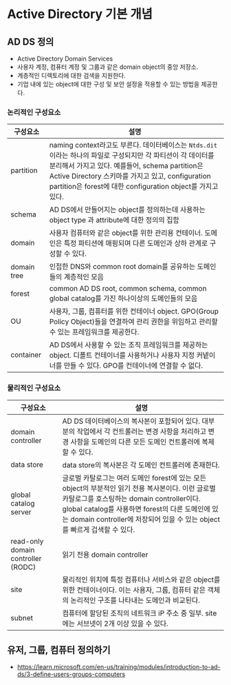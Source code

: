 # Active Directory 기본 개념

## AD DS 정의

- Active Directory Domain Services
- 사용자 계정, 컴퓨터 계정 및 그룹과 같은 domain object의 중앙 저장소.
- 계층적인 디렉토리에 대한 검색을 지원한다.
- 기업 내에 있는 object에 대한 구성 및 보안 설정을 적용할 수 있는 방법을 제공한다.

### 논리적인 구성요소

| 구성요소        | 설명                                                                                                                                                                                                            |
| ----------- | ------------------------------------------------------------------------------------------------------------------------------------------------------------------------------------------------------------- |
| partition   | naming context라고도 부른다. 데이터베이스는 `Ntds.dit`이라는 하나의 파일로 구성되지만 각 파티션이 각 데이터를 분리해서 가지고 있다. 예를들어, schema partition은 Active Directory 스키마를 가지고 있고, configuration partition은 forest에 대한 configuration object를 가지고 있다. |
| schema      | AD DS에서 만들어지는 object를 정의하는데 사용하는 object type 과 attribute에 대한 정의의 집함                                                                                                                                           |
| domain      | 사용자 컴퓨터와 같은 object를 위한 관리용 컨테이너. 도메인은 특정 파티션에 매핑되며 다른 도메인과 상하 관계로 구성할 수 있다.                                                                                                                                   |
| domain tree | 인접한 DNS와 common root domain를 공유하는 도메인들의 계층적인 모음                                                                                                                                                               |
| forest      | common AD DS root, common schema, common global catalog를 가진 하나이상의 도메인들의 모음                                                                                                                                    |
| OU          | 사용자, 그룹, 컴퓨터를 위한 컨테이너 object. GPO(Group Policy Object)들을 연결하여 관리 권한을 위임하고 관리할 수 있는 프레임워크를 제공한다.                                                                                                               |
| container   | AD DS에서 사용할 수 있는 조직 프레임워크를 제공하는 object. 디폴트 컨테이너를 사용하거나 사용자 지정 커넽이너를 만들 수 있다. GPO를 컨테이너에 연결할 수 없다.                                                                                                            |

### 물리적인 구성요소

| 구성요소                               | 설명                                                                                                                                                                                             |
| ---------------------------------- | ---------------------------------------------------------------------------------------------------------------------------------------------------------------------------------------------- |
| domain controller                  | AD DS 데이터베이스의 복사본이 포함되어 있다. 대부분의 작업에서 각 컨트롤러는 변경 사항을 처리하고 변경 사항을 도메인의 다른 모든 도메인 컨트롤러에 복제할 수 있다.                                                                                                |
| data store                         | data store의 복사본은 각 도메인 컨트롤러에 존재한다.                                                                                                                                                             |
| global catalog server              | 글로벌 카탈로그는 여러 도메인 forest에 있는 모든 object의 부분적인 읽기 전용 복사본이다. 이런 글로벌 카탈로그를 호스팅하는 domain controller이다. global catalog를 사용하면 forest의 다른 도메인에 있는 domain controller에 저장되어 있을 수 있는 object를 빠르게 겁색할 수 있다. |
| read-only domain controller (RODC) | 읽기 전용 domain controller                                                                                                                                                                        |
| site                               | 물리적인 위치에 특정 컴퓨터나 서비스와 같은 object를 위한 컨테이너이다. 이는 사용자, 그룹, 컴퓨터 같은 객체의 논리적인 구조를 나타내는 도메인과 비교된다.                                                                                                    |
| subnet                             | 컴퓨터에 할당된 조직의 네트워크 iP 주소 중 일부. site에는 서브넷이 2개 이상 있을 수 있다.                                                                                                                                       |

## 유저, 그룹, 컴퓨터 정의하기

- https://learn.microsoft.com/en-us/training/modules/introduction-to-ad-ds/3-define-users-groups-computers
